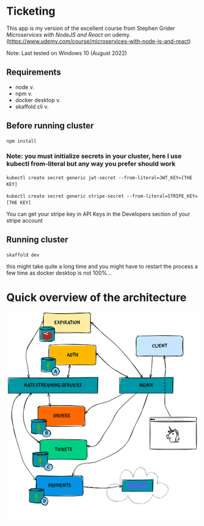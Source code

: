# Ticketing

This app is my version of the excellent course from Stephen Grider _Microservices with NodeJS and React_ on udemy. (https://www.udemy.com/course/microservices-with-node-js-and-react)

Note: Last tested on Windows 10 (August 2022)

## Requirements

- node v.
- npm v.
- docker desktop v.
- skaffold cli v.

## Before running cluster

`npm install`

### Note: you must initialize secrets in your cluster, here I use kubectl from-literal but any way you prefer should work

`kubectl create secret generic jwt-secret --from-literal=JWT_KEY=[THE KEY]`

`kubectl create secret generic stripe-secret --from-literal=STRIPE_KEY=[THE KEY]`

You can get your stripe key in API Keys in the Developers section of your stripe account

## Running cluster

`skaffold dev`

this might take quite a long time and you might have to restart the process a few time as docker desktop is not 100%...

# Quick overview of the architecture

![](_docs/architecture.png)
